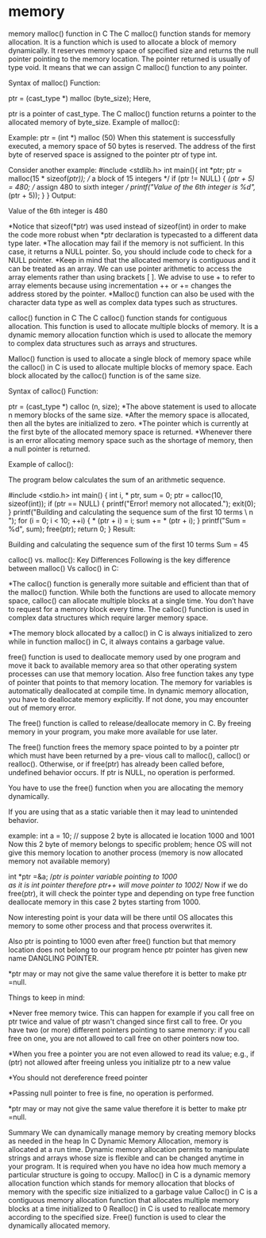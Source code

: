# memory
memory
malloc() function in C
The C malloc() function stands for memory allocation. It is a function which is used to allocate a block of memory dynamically. It reserves memory space of specified size and returns the null pointer pointing to the memory location. The pointer returned is usually of type void. It means that we can assign C malloc() function to any pointer.

Syntax of malloc() Function:

ptr = (cast_type *) malloc (byte_size);
Here,

ptr is a pointer of cast_type.
The C malloc() function returns a pointer to the allocated memory of byte_size.
Example of malloc():

Example: ptr = (int *) malloc (50)
When this statement is successfully executed, a memory space of 50 bytes is reserved. The address of the first byte of reserved space is assigned to the pointer ptr of type int.

Consider another example:
#include <stdlib.h>
int main(){
int *ptr;
ptr = malloc(15 * sizeof(*ptr)); /* a block of 15 integers */
    if (ptr != NULL) {
      *(ptr + 5) = 480; /* assign 480 to sixth integer */
      printf("Value of the 6th integer is %d",*(ptr + 5));
    }
}
Output:

Value of the 6th integer is 480

*Notice that sizeof(*ptr) was used instead of sizeof(int) in order to make the code more robust when *ptr declaration is typecasted to a different data type later.
*The allocation may fail if the memory is not sufficient. In this case, it returns a NULL pointer. So, you should include code to check for a NULL pointer.
*Keep in mind that the allocated memory is contiguous and it can be treated as an array. We can use pointer arithmetic to access the array elements rather than using brackets [ ]. We advise to use + to refer to array elements because using incrementation ++ or += changes the address stored by the pointer.
*Malloc() function can also be used with the character data type as well as complex data types such as structures.



calloc() function in C
The C calloc() function stands for contiguous allocation. This function is used to allocate multiple blocks of memory. It is a dynamic memory allocation function which is used to allocate the memory to complex data structures such as arrays and structures.

Malloc() function is used to allocate a single block of memory space while the calloc() in C is used to allocate multiple blocks of memory space. Each block allocated by the calloc() function is of the same size.

Syntax of calloc() Function:

ptr = (cast_type *) calloc (n, size);
*The above statement is used to allocate n memory blocks of the same size.
*After the memory space is allocated, then all the bytes are initialized to zero.
*The pointer which is currently at the first byte of the allocated memory space is returned.
*Whenever there is an error allocating memory space such as the shortage of memory, then a null pointer is returned.

Example of calloc():

The program below calculates the sum of an arithmetic sequence.

#include <stdio.h>
    int main() {
        int i, * ptr, sum = 0;
        ptr = calloc(10, sizeof(int));
        if (ptr == NULL) {
            printf("Error! memory not allocated.");
            exit(0);
        }
        printf("Building and calculating the sequence sum of the first 10 terms \ n ");
        for (i = 0; i < 10; ++i) { * (ptr + i) = i;
            sum += * (ptr + i);
        }
        printf("Sum = %d", sum);
        free(ptr);
        return 0;
    }
Result:

Building and calculating the sequence sum of the first 10 terms
Sum = 45



calloc() vs. malloc(): Key Differences
Following is the key difference between malloc() Vs calloc() in C:

*The calloc() function is generally more suitable and efficient than that of the malloc() function. While both the functions are used to allocate memory space, calloc() can allocate multiple blocks at a single time. You don’t have to request for a memory block every time. The calloc() function is used in complex data structures which require larger memory space.

*The memory block allocated by a calloc() in C is always initialized to zero while in function malloc() in C, it always contains a garbage value.




free() function is used to deallocate memory used by one program and move it back to available memory area so that other operating system processes can use that memory location. Also free function takes any type of pointer that points to that memory location. The memory for variables is automatically deallocated at compile time. In dynamic memory allocation, you have to deallocate memory explicitly. If not done, you may encounter out of memory error.

The free() function is called to release/deallocate memory in C. By freeing memory in your program, you make more available for use later.


The free() function frees the memory space pointed to by a pointer ptr which must have been returned by a pre‐ vious call to malloc(), calloc() or realloc(). Otherwise, or if free(ptr) has already been called before, undefined behavior occurs. If ptr is NULL, no operation is performed.

You have to use the free() function when you are allocating the memory dynamically.

If you are using that as a static variable then it may lead to unintended behavior.

example:
int a = 10;  // suppose 2 byte is allocated ie location 1000 and 1001
Now this 2 byte of memory belongs to specific problem; hence OS will not give this memory location to another process (memory is now allocated memory not available memory)

 int *ptr =&a;
 /*ptr is pointer variable pointing to 1000  
 as it is int pointer therefore ptr++ will move pointer to 1002*/
Now if we do free(ptr), it will check the pointer type and depending on type free function deallocate memory in this case 2 bytes starting from 1000.

Now interesting point is your data will be there until OS allocates this memory to some other process and that process overwrites it.

Also ptr is pointing to 1000 even after free() function but that memory location does not belong to our program hence ptr pointer has given new name DANGLING POINTER.

*ptr may or may not give the same value therefore it is better to make ptr =null.

Things to keep in mind:

*Never free memory twice. This can happen for example if you call free on ptr twice and value of ptr wasn't changed since first call to free. Or you have two (or more) different pointers pointing to same memory: if you call free on one, you are not allowed to call free on other pointers now too.

*When you free a pointer you are not even allowed to read its value; e.g., if (ptr) not allowed after freeing unless you initialize ptr to a new value

*You should not dereference freed pointer

*Passing null pointer to free is fine, no operation is performed.

*ptr may or may not give the same value therefore it is better to make ptr =null.


Summary
We can dynamically manage memory by creating memory blocks as needed in the heap
In C Dynamic Memory Allocation, memory is allocated at a run time.
Dynamic memory allocation permits to manipulate strings and arrays whose size is flexible and can be changed anytime in your program.
It is required when you have no idea how much memory a particular structure is going to occupy.
Malloc() in C is a dynamic memory allocation function which stands for memory allocation that blocks of memory with the specific size initialized to a garbage value
Calloc() in C is a contiguous memory allocation function that allocates multiple memory blocks at a time initialized to 0
Realloc() in C is used to reallocate memory according to the specified size.
Free() function is used to clear the dynamically allocated memory.

